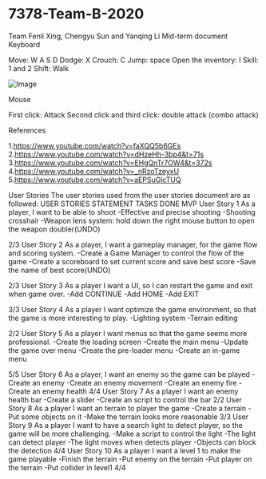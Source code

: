 # 7378-Team-B-2020
Team Fenli Xing, Chengyu Sun and Yanqing Li
Mid-term document
Keyboard




Move: W A S D
Dodge: X
Crouch: C
Jump: space
Open the inventory: I
Skill: 1 and 2
Shift: Walk


![Image ]()









Mouse


First click: Attack
Second click and third click: double attack (combo attack)


References

1.https://www.youtube.com/watch?v=faXQQ5b6GEs
2.https://www.youtube.com/watch?v=dHzeHh-3bp4&t=71s
3.https://www.youtube.com/watch?v=EHgQnTr7OW4&t=372s
4.https://www.youtube.com/watch?v=_nRzoTzeyxU
5.https://www.youtube.com/watch?v=aEPSuGlcTUQ







User Stories
The user stories used from the user stories document are as followed:
USER STORIES	STATEMENT	TASKS DONE	MVP
User Story 1	As a player, I want to be able to shoot	-Effective and precise shooting
-Shooting crosshair
-Weapon lens system: hold down the right mouse button to open the weapon doubler(UNDO)	


2/3
User Story 2	As a player, I want a gameplay manager, for the game flow and scoring system.	-Create a Game Manager to control the flow of the game
-Create a scoreboard
to set current score and save best score
-Save the name of best score(UNDO)	


2/3
User Story 3	As a player I want a UI, so I can restart the game and exit when game over.	-Add CONTINUE
-Add HOME
-Add EXIT	

3/3
User Story 4	As a player I want optimize the game environment, so that the game is more interesting to play.	-Lighting system
-Terrain editing	

2/2
User Story 5	As a player I want menus so that the game seems more professional.	-Create the loading screen
-Create the main menu
-Update the game over menu
-Create the pre-loader menu
-Create an in-game menu	


5/5
User Story 6	As a player, I want an enemy so the game can be played	-Create an enemy
-Create an enemy movement
-Create an enemy fire 
-Create an enemy health	4/4
User Story 7	As  a player I want an enemy health bar 	-Create a slider 
-Create an script to control the bar	2/2
User Story 8	As a player I want an terrain to player the game	-Create a terrain 
-Put some objects on it 
-Make the terrain looks more reasonable 	3/3
User Story 9	As a player I want to have a search light to detect player, so the game will be more challenging.	-Make a script to control the light
-The light can detect player
-The light moves when detects player
-Objects can block the detection	4/4
User Story 10	As a player I want a level 1 to make the game playable 	-Finish the terrain 
-Put enemy on the terrain 
-Put player on the terrain 
-Put collider in level1	4/4
